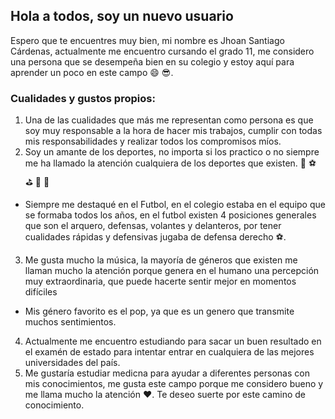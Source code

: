 ## Hola a todos, soy un nuevo usuario
Espero que te encuentres muy bien, mi nombre es Jhoan Santiago Cárdenas, actualmente me encuentro cursando el grado 11, me considero una persona que se desempeña bien en su colegio y estoy aquí para aprender un poco en este campo :smile: :sunglasses:.

### Cualidades y gustos propios:
1. Una de las cualidades que más me representan como persona es que soy muy responsable a la hora de hacer mis trabajos, cumplir con todas mis responsabilidades y realizar todos los compromisos míos.
2. Soy un amante de los deportes, no importa si los practico o no siempre me ha llamado la atención cualquiera de los deportes que existen. :football: :soccer: :golf: :tennis: :basketball: 

* Siempre me destaqué en el Futbol, en el colegio estaba en el equipo que se formaba todos los años, en el futbol existen 4 posiciones generales que son el arquero, defensas, volantes y delanteros, por tener cualidades rápidas y defensivas jugaba de defensa derecho :soccer:.
3. Me gusta mucho la música, la mayoría de géneros que existen me llaman mucho la atención porque genera en el humano una percepción muy extraordinaria, que puede hacerte sentir mejor en momentos difíciles 
* Mis género favorito es el pop, ya que es un genero que transmite muchos sentimientos.
4. Actualmente me encuentro estudiando para sacar un buen resultado en el examén de estado para intentar entrar en cualquiera de las mejores universidades del país.
5. Me gustaría estudiar medicna para ayudar a diferentes personas con mis conocimientos, me gusta este campo porque me considero bueno y me llama mucho la atención :hearts:. 
Te deseo suerte por este camino de conocimiento. 



<!--
**Santiago12-svg/Santiago12-svg** is a ✨ _special_ ✨ repository because its `README.md` (this file) appears on your GitHub profile.

Here are some ideas to get you started:
Mi nombre  es Jhoan
- 🔭 I’m currently working on ...
- 🌱 I’m currently learning ...
- 👯 I’m looking to collaborate on ...
- 🤔 I’m looking for help with ...
- 💬 Ask me about ...
- 📫 How to reach me: ...
- 😄 Pronouns: ...
- ⚡ Fun fact: ...
-->
